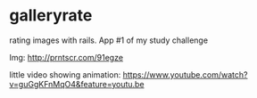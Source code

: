 # galleryrate
rating images with rails.  App #1 of my study challenge


Img: http://prntscr.com/91egze

little video showing animation: https://www.youtube.com/watch?v=guGgKFnMqO4&feature=youtu.be

